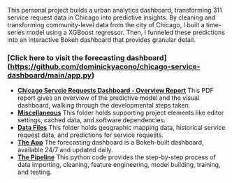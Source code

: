 This personal project builds a urban analytics dashboard, transforming 311 service request data in Chicago into predictive insights.
By cleaning and transforming community-level data from the city of Chicago, I built a time-series model using a XGBoost regressor. 
Then, I funneled these predictions into an interactive Bokeh dashboard that provides granular detail. 

### [Click here to visit the forecasting dashboard] (https://github.com/dominickyacono/chicago-service-dashboard/main/app.py)

- **[Chicago Servcie Requests Dashboard - Overview Report](https://github.com/dominickyacono/chicago-service-dashboard/main/Chicago%20Servcie%20Requests%20Dashboard%20-%20Overview%20Report.pdf)**
  This PDF report gives an overview of the predictive model and the visual dashboard, walking through the developmental steps taken.
- **[Miscellaneous](https://github.com/dominickyacono/chicago-service-dashboard/main/miscellaneous)**
  This folder holds supporting project elements like editor settings, cached data, and software dependencies.
- **[Data Files](https://github.com/dominickyacono/chicago-service-dashboard/main/data_file)**
  This folder holds geographic mapping data, historical service request data, and predictions for service requests.
- **[The App](https://github.com/dominickyacono/chicago-service-dashboard/main/app.py)**
  The forecasting dashboard is a Bokeh-built dashboard, available 24/7 and updated daily.
- **[The Pipeline](https://github.com/dominickyacono/chicago-service-dashboard/main/pipeline.py)**
  This python code provides the step-by-step process of data importing, cleaning, feature engineering, model building, training, and testing.

  
  

